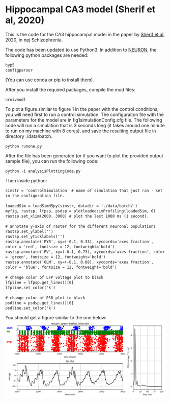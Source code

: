 # Hippocampal CA3 model (Sherif et al, 2020)

This is the code for the CA3 hippocampal model in the paper by [Sherif et al](https://www.nature.com/articles/s41537-020-00109-0), 2020, in npj Schizophrenia.

The code has been updated to use Python3. In addition to [NEURON](https://neuron.yale.edu/neuron/), the following python packages are needed:
    
    hyp5
    configparser

(You can use conda or pip to install them).

After you install the required packages, compile the mod files:

    nrnivmodl

To plot a figure similar to figure 1 in the paper with the control conditions, you will need first to run a control simulation. The configuraiton file with the parameters for the model are in fig1simulationConfig.cfg file.
The following code will run a simulation that is 3 seconds long (it takes around one minute to run on my machine with 8 cores), and save the resulting output file in directory ./data/batch.

    python runone.py

After the file has been generated (or if you want to plot the provided output sample file), you can run the following code:

    python -i analysisPlottingCode.py
    
Then inside python:

    simstr = 'controlSimulation' # name of simulation that just ran - set in the configuration file.

    loadedSim = loadSimH5py(simstr, datadir = './data/batch/')
    myfig, rastsp, lfpsp, psdsp = plotloadedsimProfiling(loadedSim, 0)
    rastsp.set_xlim(2000, 3000) # plot the last 1000 ms (1 second).

    # annotate y-axis of raster for the different neuronal populations
    rastsp.set_ylabel('')
    rastsp.set_yticklabels('')
    rastsp.annotate('PYR', xy=(-0.1, 0.33), xycoords='axes fraction', color = 'red', fontsize = 12, fontweight='bold')
    rastsp.annotate('PV', xy=(-0.1, 0.73), xycoords='axes fraction', color = 'green', fontsize = 12, fontweight='bold')
    rastsp.annotate('OLM', xy=(-0.1, 0.88), xycoords='axes fraction', color = 'blue', fontsize = 12, fontweight='bold')

    # change color of LFP voltage plot to black
    lfpline = lfpsp.get_lines()[0]
    lfpline.set_color('k')

    # change color of PSD plot to black
    psdline = psdsp.get_lines()[0]
    psdline.set_color('k')

You should get a figure similar to the one below:
![Alt text](fig1sample.png?raw=true "Optional Title")

